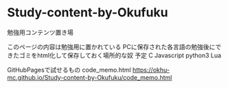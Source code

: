 # Study-content-by-Okufuku
勉強用コンテンツ置き場

このページの内容は勉強用に置かれている
PCに保存された各言語の勉強後にできたゴミをhtml化して保存しておく場所的な奴
予定
C
Javascript
python3
Lua



GitHubPagesで試せるもの
code_memo.html
https://okhu-mc.github.io/Study-content-by-Okufuku/code_memo.html

